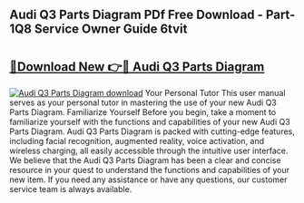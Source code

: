 ## Audi Q3 Parts Diagram PDf Free Download - Part-1Q8 Service Owner Guide 6tvit

# <h2><a href="http://dfjwar.blite.top/?on=Audi+Q3+Parts+Diagram">🔗Download New 👉🔴 Audi Q3 Parts Diagram</a></h2>

[![Audi Q3 Parts Diagram download](https://i.imgur.com/lujVjoI.png)](http://dfjwar.blite.top/?on=Audi+Q3+Parts+Diagram)
Your Personal Tutor This user manual serves as your personal tutor in mastering the use of your new Audi Q3 Parts Diagram. Familiarize Yourself Before you begin, take a moment to familiarize yourself with the functions and capabilities of your new Audi Q3 Parts Diagram. Audi Q3 Parts Diagram is packed with cutting-edge features, including facial recognition, augmented reality, voice activation, and wireless charging, all easily accessible through the intuitive user interface. We believe that the Audi Q3 Parts Diagram has been a clear and concise resource in your quest to understand the functions and capabilities of your new item. If you need any assistance or have any questions, our customer service team is always available.

